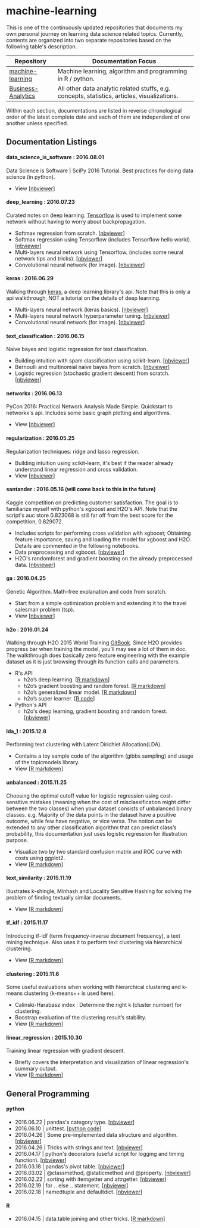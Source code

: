 # machine-learning

This is one of the continuously updated repositories that documents my own personal journey on learning data science related topics. Currently, contents are organized into two separate repositories based on the following table's description.

| Repository | Documentation Focus |
| ---------- | ----------- |
| [machine-learning](https://github.com/ethen8181/machine-learning) | Machine learning, algorithm and programming in R / python. |
| [Business-Analytics](https://github.com/ethen8181/Business-Analytics) | All other data analytic related stuffs, e.g. concepts, statistics, articles, visualizations. |

Within each section, documentations are listed in reverse chronological order of the latest complete date and each of them are independent of one another unless specified.


## Documentation Listings


#### data_science_is_software : 2016.08.01  

Data Science is Software | SciPy 2016 Tutorial. Best practices for doing data science (in python).

- View [[nbviewer](http://nbviewer.jupyter.org/github/ethen8181/machine-learning/blob/master/data_science_is_software/notebooks/data_science_is_software.ipynb)]


#### deep_learning : 2016.07.23

Curated notes on deep learning. [Tensorflow](https://www.tensorflow.org/) is used to implement some network without having to worry about backpropagation.

- Softmax regression from scratch. [[nbviewer](http://nbviewer.jupyter.org/github/ethen8181/machine-learning/blob/master/deep_learning/softmax.ipynb)]
- Softmax regression using Tensorflow (includes Tensorflow hello world). [[nbviewer](http://nbviewer.jupyter.org/github/ethen8181/machine-learning/blob/master/deep_learning/softmax_tensorflow.ipynb)]
- Multi-layers neural network using Tensorflow. (includes some neural network tips and tricks). [[nbviewer](http://nbviewer.jupyter.org/github/ethen8181/machine-learning/blob/master/deep_learning/nn_tensorflow.ipynb)]
- Convolutional neural network (for image). [[nbviewer](http://nbviewer.jupyter.org/github/ethen8181/machine-learning/blob/master/deep_learning/cnn.ipynb)]


#### keras : 2016.06.29

Walking through [keras](https://github.com/fchollet/keras), a deep learning library's api. Note that this is only a api walkthrough, NOT a tutorial on the details of deep learning.

- Multi-layers neural network (keras basics). [[nbviewer](http://nbviewer.jupyter.org/github/ethen8181/machine-learning/blob/master/keras/nn_keras_basics.ipynb)]
- Multi-layers neural network hyperparameter tuning. [[nbviewer](http://nbviewer.jupyter.org/github/ethen8181/machine-learning/blob/master/keras/nn_keras_hyperparameter_tuning.ipynb)]
- Convolutional neural network (for image). [[nbviewer](http://nbviewer.jupyter.org/github/ethen8181/machine-learning/blob/master/keras/cnn_keras.ipynb)]


#### text_classification : 2016.06.15

Naive bayes and logistic regression for text classification.

- Building intuition with spam classification using scikit-learn. [[nbviewer](http://nbviewer.jupyter.org/github/ethen8181/machine-learning/blob/master/text_classification/basics/basics.ipynb)]
- Bernoulli and multinomial naive bayes from scratch. [[nbviewer](http://nbviewer.jupyter.org/github/ethen8181/machine-learning/blob/master/text_classification/naive_bayes/naive_bayes.ipynb)]
- Logistic regression (stochastic gradient descent) from scratch. [[nbviewer](http://nbviewer.jupyter.org/github/ethen8181/machine-learning/blob/master/text_classification/logistic.ipynb)]


#### networkx : 2016.06.13

PyCon 2016: Practical Network Analysis Made Simple. Quickstart to networkx's api. Includes some basic graph plotting and algorithms.

- View [[nbviewer](http://nbviewer.jupyter.org/github/ethen8181/machine-learning/blob/master/networkx/networkx.ipynb)]


#### regularization : 2016.05.25

Regularization techniques: ridge and lasso regression. 

- Building intuition using scikit-learn, it's best if the reader already understand linear regression and cross validation. 
- View [[nbviewer](http://nbviewer.jupyter.org/github/ethen8181/machine-learning/blob/master/regularization/regularization.ipynb)]


#### santander : 2016.05.16 (will come back to this in the future)

Kaggle competition on predicting customer satisfaction. The goal is to familiarize myself with python's xgboost and H2O's API. Note that the script's auc store 0.823068 is still far off from the best score for the competition, 0.829072.

- Includes scripts for performing cross validation with xgboost; Obtaining feature importance, saving and loading the model for xgboost and H2O. Details are commented in the following notebooks. 
- Data preprocessing and xgboost. [[nbviewer](http://nbviewer.jupyter.org/github/ethen8181/machine-learning/blob/master/santander/run_me.ipynb)]
- H2O's randomforest and gradient boosting on the already preprocessed data. [[nbviewer](http://nbviewer.jupyter.org/github/ethen8181/machine-learning/blob/master/santander/h2o.ipynb)]


#### ga : 2016.04.25

Genetic Algorithm. Math-free explanation and code from scratch.

- Start from a simple optimization problem and extending it to the travel salesman problem (tsp).
- View [[nbviewer](http://nbviewer.jupyter.org/github/ethen8181/machine-learning/blob/master/ga/ga.ipynb)]


#### h2o : 2016.01.24

Walking through H2O 2015 World Training [GitBook](http://learn.h2o.ai/content/index.html). Since H2O provides progress bar when training the model, you’ll may see a lot of them in doc. The walkthrough does basically zero feature engineering with the example dataset as it is just browsing through its function calls and parameters.

- R's API
	- h2o’s deep learning. [[R markdown](http://ethen8181.github.io/machine-learning/h2o/h2o_deep_learning/h2o_deep_learning.html)]
	- h2o’s gradient boosting and random forest. [[R markdown](http://ethen8181.github.io/machine-learning/h2o/h2o_ensemble_tree/h2o_ensemble_tree.html)]
	- h2o’s generalized linear model. [[R markdown](http://ethen8181.github.io/machine-learning/h2o/h2o_glm/h2o_glm.html)]
	- h2o’s super learner. [[R code](https://github.com/ethen8181/machine-learning/blob/master/h2o/h2o_super_learner/h2o_super_learner.R)]
- Python's API
	- h2o's deep learning, gradient boosting and random forest. [[nbviewer](http://nbviewer.jupyter.org/github/ethen8181/machine-learning/blob/master/h2o/h2o_python.ipynb)]


#### lda_1 : 2015.12.8

Performing text clustering with Latent Dirichlet Allocation(LDA).

- Contains a toy sample code of the algorithm (gibbs sampling) and usage of the topicmodels library.
- View [[R markdown](http://ethen8181.github.io/machine-learning/lda_1/lda_1.html)]


#### unbalanced : 2015.11.25

Choosing the optimal cutoff value for logistic regression using cost-sensitive mistakes (meaning when the cost of misclassification might differ between the two classes) when your dataset consists of unbalanced binary classes. e.g. Majority of the data points in the dataset have a positive outcome, while few have negative, or vice versa. The notion can be extended to any other classification algorithm that can predict class’s probability, this documentation just uses logistic regression for illustration purpose.

- Visualize two by two standard confusion matrix and ROC curve with costs using ggplot2.
- View [[R markdown](http://ethen8181.github.io/machine-learning/unbalanced/unbalanced.html)]


#### text_similarity : 2015.11.19

Illustrates k-shingle, Minhash and Locality Sensitive Hashing for solving the problem of finding textually similar documents. 

- View [[R markdown](http://ethen8181.github.io/machine-learning/text_similarity/text_similarity.html)]


#### tf_idf : 2015.11.17

Introducing tf-idf (term frequency-inverse document frequency), a text mining technique. Also uses it to perform text clustering via hierarchical clustering.
 
- View [[R markdown](http://ethen8181.github.io/machine-learning/tf_idf/tf_idf.html)]


#### clustering : 2015.11.6

Some useful evaluations when working with hierarchical clustering and k-means clustering (k-means++ is used here).

- Calinski-Harabasz index : Determine the right k (cluster number) for clustering.
- Boostrap evaluation of the clustering result’s stability.
- View [[R markdown](http://ethen8181.github.io/machine-learning/clustering/clustering.html)]


#### linear_regression : 2015.10.30

Training linear regression with gradient descent. 

- Briefly covers the interpretation and visualization of linear regression's summary output.
- View [[R markdown](http://ethen8181.github.io/machine-learning/linear_regression/linear_regession.html)]


## General Programming

#### python

- 2016.06.22 | pandas's category type. [[nbviewer](http://nbviewer.jupyter.org/github/ethen8181/machine-learning/blob/master/python/pandas_category.ipynb)]
- 2016.06.10 | unittest. [[python code](https://github.com/ethen8181/machine-learning/blob/master/python/test.py)]
- 2016.04.26 | Some pre-implemented data structure and algorithm. [[nbviewer](http://nbviewer.jupyter.org/github/ethen8181/machine-learning/blob/master/python/python3_cookbook/1_data_structure.ipynb)]
- 2016.04.26 | Tricks with strings and text. [[nbviewer](http://nbviewer.jupyter.org/github/ethen8181/machine-learning/blob/master/python/python3_cookbook/2_strings_and_text.ipynb)]
- 2016.04.17 | python's decorators (useful script for logging and timing function). [[nbviewer](http://nbviewer.jupyter.org/github/ethen8181/machine-learning/blob/master/python/decorators/decorators.ipynb)]
- 2016.03.18 | pandas's pivot table. [[nbviewer](http://nbviewer.jupyter.org/github/ethen8181/machine-learning/blob/master/python/pivot_table/pivot_table.ipynb)]
- 2016.03.02 | @classmethod, @staticmethod and @property. [[nbviewer](http://nbviewer.jupyter.org/github/ethen8181/machine-learning/blob/master/python/class.ipynb)]
- 2016.02.22 | sorting with itemgetter and attrgetter. [[nbviewer](http://nbviewer.jupyter.org/github/ethen8181/machine-learning/blob/master/python/sorting_with_itemgetter.ipynb)]
- 2016.02.19 | for .. else .. statement. [[nbviewer](http://nbviewer.jupyter.org/github/ethen8181/machine-learning/blob/master/python/for_else.ipynb)] 
- 2016.02.18 | namedtuple and defaultdict. [[nbviewer](http://nbviewer.jupyter.org/github/ethen8181/machine-learning/blob/master/python/collections_module.ipynb)]


#### R

- 2016.04.15 | data.table joining and other tricks. [[R markdown](http://ethen8181.github.io/machine-learning/R/data_table/data_table.html)]


